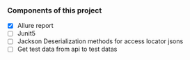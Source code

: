 ### Components of this project

- [x] Allure report
- [ ] Junit5
- [ ] Jackson Deserialization methods for access locator jsons
- [ ] Get test data from api to test datas